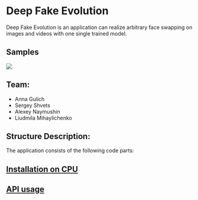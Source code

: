 # **Deep Fake Evolution**

Deep Fake Evolution is an application can realize arbitrary face swapping on images and videos with one single trained model.

## Samples

<image src="/Users/lusen/Desktop/m_merged (1).jpg">

## Team:

- Anna Gulich 
- Sergey Shvets 
- Alexey Naymushin 
- Liudmila Mihaylichenko 

## Structure Description:

The application consists of the following code parts:


## [Installation on CPU](/guides/INSTALLATION.md)
## [API usage](/guides/USAGE.md)
